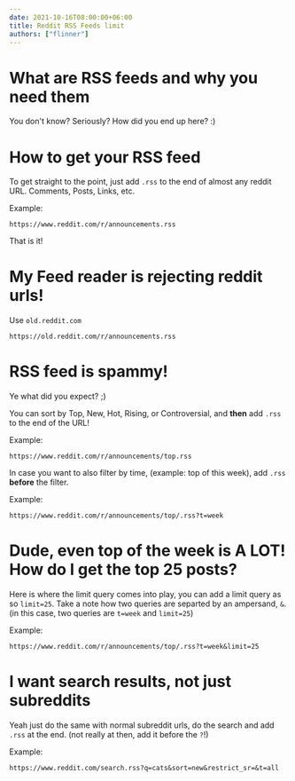 ```yaml
---
date: 2021-10-16T08:00:00+06:00
title: Reddit RSS Feeds limit
authors: ["flinner"]
---
```

# What are RSS feeds and why you need them
You don't know? Seriously? How did you end up here? :)

# How to get your RSS feed
To get straight to the point, just add `.rss` to the end of almost any reddit URL. Comments, Posts, Links, etc.

Example:
```
https://www.reddit.com/r/announcements.rss
```
That is it!

# My Feed reader is rejecting reddit urls!
Use `old.reddit.com`
```
https://old.reddit.com/r/announcements.rss
```
# RSS feed is spammy!
Ye what did you expect? ;)

You can sort by Top, New, Hot, Rising, or Controversial, and **then** add `.rss` to the end of the URL!

Example:
```
https://www.reddit.com/r/announcements/top.rss
```

In case you want to also filter by time, (example: top of this week), add `.rss` **before** the filter.

Example:
```
https://www.reddit.com/r/announcements/top/.rss?t=week
```

# Dude, even top of the week is A LOT! How do I get the top 25 posts?
Here is where the limit query comes into play, you can add a limit query as so `limit=25`. Take a note how two queries are separted by an ampersand, `&`. (in this case, two queries are `t=week` and `limit=25`)

Example:
```
https://www.reddit.com/r/announcements/top/.rss?t=week&limit=25
```

# I want **search** results, not just subreddits
Yeah just do the same with normal subreddit urls, do the search and add `.rss` at the end. (not really at then, add it before the `?`!)

Example:
```
https://www.reddit.com/search.rss?q=cats&sort=new&restrict_sr=&t=all
```

